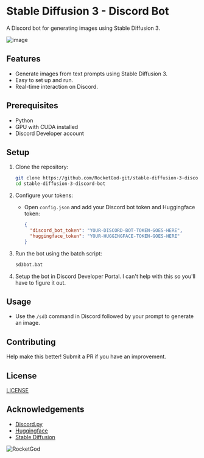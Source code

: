 # Stable Diffusion 3 - Discord Bot

A Discord bot for generating images using Stable Diffusion 3.

![image](https://github.com/RocketGod-git/stable-diffusion-3-discord-bot/assets/57732082/3ab6c2cc-48c7-4bad-808b-e6966552b950)

## Features
- Generate images from text prompts using Stable Diffusion 3.
- Easy to set up and run.
- Real-time interaction on Discord.

## Prerequisites
- Python
- GPU with CUDA installed
- Discord Developer account

## Setup

1. Clone the repository:
   ```bash
   git clone https://github.com/RocketGod-git/stable-diffusion-3-discord-bot.git
   cd stable-diffusion-3-discord-bot
   ```

2. Configure your tokens:
   - Open `config.json` and add your Discord bot token and Huggingface token:
     ```json
     {
       "discord_bot_token": "YOUR-DISCORD-BOT-TOKEN-GOES-HERE",
       "huggingface_token": "YOUR-HUGGINGFACE-TOKEN-GOES-HERE"
     }
     ```

3. Run the bot using the batch script:
   ```bash
   sd3bot.bat
   ```

4. Setup the bot in Discord Developer Portal. I can't help with this so you'll have to figure it out.

## Usage

- Use the `/sd3` command in Discord followed by your prompt to generate an image.

## Contributing

Help make this better! Submit a PR if you have an improvement. 

## License

[LICENSE](LICENSE)

## Acknowledgements

- [Discord.py](https://github.com/Rapptz/discord.py)
- [Huggingface](https://huggingface.co/)
- [Stable Diffusion](https://github.com/CompVis/stable-diffusion)

![RocketGod](https://github.com/RocketGod-git/Flipper_Zero/assets/57732082/f5d67cfd-585d-4b23-905f-37151e3d6a7d)
